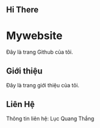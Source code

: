 ## Hi There

# Mywebsite
Đây là trang Github của tôi.
## Giới thiệu
Đây là trang giới thiệu của tôi.

## Liên Hệ
Thông tin liên hệ: Lục Quang Thắng
